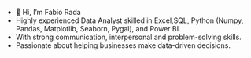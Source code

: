 - 👋 Hi, I’m Fabio Rada
- Highly experienced Data Analyst skilled in Excel,SQL, Python (Numpy, Pandas, Matplotlib, Seaborn, Pygal), and Power BI. 
- With strong communication, interpersonal and problem-solving skills. 
- Passionate about helping businesses make data-driven decisions.


<!---
In this repository you will see a set of projects that showcase my Data analystics skills.
Hope you find this interested and thank you in advance for whatching this.
--->
